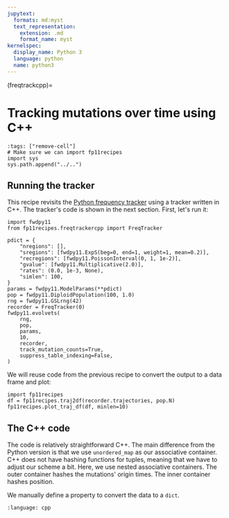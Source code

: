 ```yaml
---
jupytext:
  formats: md:myst
  text_representation:
    extension: .md
    format_name: myst
kernelspec:
  display_name: Python 3
  language: python
  name: python3
---
```


(freqtrackcpp)=
# Tracking mutations over time using C++

```{code-cell} python
:tags: ["remove-cell"]
# Make sure we can import fp11recipes
import sys
sys.path.append("../..")
```

## Running the tracker

This recipe revisits the [Python frequency tracker](#freqtrackpy) using a tracker written in C++.
The tracker's code is shown in the next section.
First, let's run it:

```{code-cell} python
import fwdpy11
from fp11recipes.freqtrackercpp import FreqTracker

pdict = {
    "nregions": [],
    "sregions": [fwdpy11.ExpS(beg=0, end=1, weight=1, mean=0.2)],
    "recregions": [fwdpy11.PoissonInterval(0, 1, 1e-2)],
    "gvalue": [fwdpy11.Multiplicative(2.0)],
    "rates": (0.0, 1e-3, None),
    "simlen": 100,
}
params = fwdpy11.ModelParams(**pdict)
pop = fwdpy11.DiploidPopulation(100, 1.0)
rng = fwdpy11.GSLrng(42)
recorder = FreqTracker(0)
fwdpy11.evolvets(
    rng,
    pop,
    params,
    10,
    recorder,
    track_mutation_counts=True,
    suppress_table_indexing=False,
)
```

We will reuse code from the previous recipe to convert the output to a data frame and plot:

```{code-cell} python
import fp11recipes
df = fp11recipes.traj2df(recorder.trajectories, pop.N)
fp11recipes.plot_traj_df(df, minlen=10)
```

## The C++ code

The code is relatively straightforward C++.
The main difference from the Python version is that we use `unordered_map` as our associative container.
C++ does not have hashing functions for tuples, meaning that we have to adjust our scheme a bit.
Here, we use nested associative containers.
The outer container hashes the mutations' origin times.
The inner container hashes position.

We manually define a property to convert the data to a `dict`.

```{literalinclude} ../../fp11recipes/freqtrackercpp.cc
:language: cpp
```

